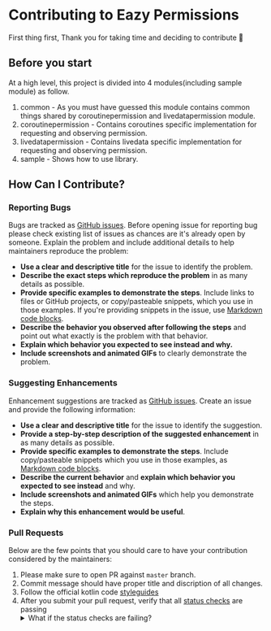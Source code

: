 # Contributing to Eazy Permissions

First thing first, Thank you for taking time and deciding to contribute :tada:

## Before you start
At a high level, this project is divided into 4 modules(including sample module) as follow.

1. common - As you must have guessed this module contains common things shared by coroutinepermission and livedatapermission module.
2. coroutinepermission - Contains coroutines specific implementation for requesting and observing permission.
3. livedatapermission - Contains livedata specific implementation for requesting and observing permission.
4. sample - Shows how to use library.

## How Can I Contribute?

### Reporting Bugs
Bugs are tracked as [GitHub issues](https://guides.github.com/features/issues/). Before opening issue for reporting bug please check existing list of issues as chances are it's already open by someone.
Explain the problem and include additional details to help maintainers reproduce the problem:

* **Use a clear and descriptive title** for the issue to identify the problem.
* **Describe the exact steps which reproduce the problem** in as many details as possible.
* **Provide specific examples to demonstrate the steps**. Include links to files or GitHub projects, or copy/pasteable snippets, which you use in those examples. If you're providing snippets in the issue, use [Markdown code blocks](https://help.github.com/articles/markdown-basics/#multiple-lines).
* **Describe the behavior you observed after following the steps** and point out what exactly is the problem with that behavior.
* **Explain which behavior you expected to see instead and why.**
* **Include screenshots and animated GIFs** to clearly demonstrate the problem.

### Suggesting Enhancements
Enhancement suggestions are tracked as [GitHub issues](https://guides.github.com/features/issues/). Create an issue and provide the following information:

* **Use a clear and descriptive title** for the issue to identify the suggestion.
* **Provide a step-by-step description of the suggested enhancement** in as many details as possible.
* **Provide specific examples to demonstrate the steps**. Include copy/pasteable snippets which you use in those examples, as [Markdown code blocks](https://help.github.com/articles/markdown-basics/#multiple-lines).
* **Describe the current behavior** and **explain which behavior you expected to see instead** and why.
* **Include screenshots and animated GIFs** which help you demonstrate the steps.
* **Explain why this enhancement would be useful**.

### Pull Requests
Below are the few points that you should care to have your contribution considered by the maintainers:

1. Please make sure to open PR against `master` branch. 
2. Commit message should have proper title and discription of all changes.
3. Follow the official kotlin code [styleguides](https://kotlinlang.org/docs/reference/coding-conventions.html)
4. After you submit your pull request, verify that all [status checks](https://help.github.com/articles/about-status-checks/) are passing <details><summary>What if the status checks are failing?</summary>If a status check is failing, and you believe that the failure is unrelated to your change, please leave a comment on the pull request explaining why you believe the failure is unrelated. A maintainer will re-run the status check for you.
